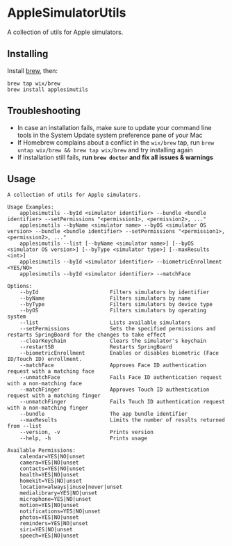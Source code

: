 # AppleSimulatorUtils
A collection of utils for Apple simulators.

## Installing

Install [brew](https://brew.sh), then:

```shell
brew tap wix/brew
brew install applesimutils
```

## Troubleshooting

- In case an installation fails, make sure to update your command line tools in the System Update system preference pane of your Mac
- If Homebrew complains about a conflict in the `wix/brew` tap, run `brew untap wix/brew && brew tap wix/brew` and try installing again
- If installation still fails, **run `brew doctor` and fix all issues & warnings**

## Usage

```
A collection of utils for Apple simulators.

Usage Examples:
    applesimutils --byId <simulator identifier> --bundle <bundle identifier> --setPermissions "<permission1>, <permission2>, ..."
    applesimutils --byName <simulator name> --byOS <simulator OS version> --bundle <bundle identifier> --setPermissions "<permission1>, <permission2>, ..."
    applesimutils --list [--byName <simulator name>] [--byOS <simulator OS version>] [--byType <simulator type>] [--maxResults <int>]
    applesimutils --byId <simulator identifier> --biometricEnrollment <YES/NO>
    applesimutils --byId <simulator identifier> --matchFace

Options:
    --byId                       Filters simulators by identifier
    --byName                     Filters simulators by name
    --byType                     Filters simulators by device type
    --byOS                       Filters simulators by operating system
    --list                       Lists available simulators
    --setPermissions             Sets the specified permissions and restarts SpringBoard for the changes to take effect
    --clearKeychain              Clears the simulator's keychain
    --restartSB                  Restarts SpringBoard
    --biometricEnrollment        Enables or disables biometric (Face ID/Touch ID) enrollment.
    --matchFace                  Approves Face ID authentication request with a matching face
    --unmatchFace                Fails Face ID authentication request with a non-matching face
    --matchFinger                Approves Touch ID authentication request with a matching finger
    --unmatchFinger              Fails Touch ID authentication request with a non-matching finger
    --bundle                     The app bundle identifier
    --maxResults                 Limits the number of results returned from --list
    --version, -v                Prints version
    --help, -h                   Prints usage

Available Permissions:
    calendar=YES|NO|unset
    camera=YES|NO|unset
    contacts=YES|NO|unset
    health=YES|NO|unset
    homekit=YES|NO|unset
    location=always|inuse|never|unset
    medialibrary=YES|NO|unset
    microphone=YES|NO|unset
    motion=YES|NO|unset
    notifications=YES|NO|unset
    photos=YES|NO|unset
    reminders=YES|NO|unset
    siri=YES|NO|unset
    speech=YES|NO|unset
```
